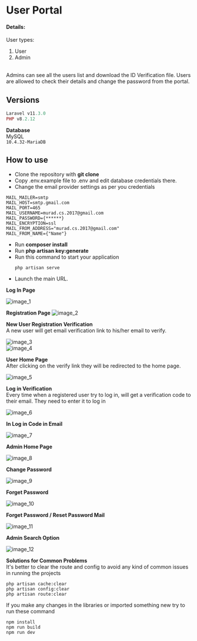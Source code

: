 # User Portal
#### Details:
User types:
1. User
2. Admin

<br/>
Admins can see all the users list and download the ID Verification file. Users are allowed to check their details and change the password from the portal.

## Versions
```php
Laravel v11.3.0
PHP v8.2.12
```
**Database**
<br/>
MySQL
<br>
``10.4.32-MariaDB``
## How to use
* Clone the repository with **git clone**
* Copy .env.example file to .env and edit database credentials there.
* Change the email provider settings as per you credentials
```env
MAIL_MAILER=smtp
MAIL_HOST=smtp.gmail.com
MAIL_PORT=465
MAIL_USERNAME=murad.cs.2017@gmail.com
MAIL_PASSWORD={******}
MAIL_ENCRYPTION=ssl
MAIL_FROM_ADDRESS="murad.cs.2017@gmail.com"
MAIL_FROM_NAME={"Name"}
```
* Run **composer install**
* Run **php artisan key:generate**
* Run this command to start your application
    ```
    php artisan serve   
    ```
* Launch the main URL.

**Log In Page**

![image_1](image.png)

**Registration Page**
![image_2](image-1.png)

**New User Registration Verification**
<br />
A new user will get email verification link to his/her email to verify.

![image_3](image-2.png)
<br />
![image_4](image-6.png)

**User Home Page**
<br/> After clicking on the verify link they will be redirected to the home page.

![image_5](image-7.png)

**Log in Verification**
<br/>
Every time when a registered user try to log in, will get a verification code to their email. They need to enter it to log in

![image_6](image-8.png)

**In Log in Code in Email**

![image_7](image-9.png)

**Admin Home Page**

![image_8](image-10.png)

**Change Password**

![image_9](image-11.png)

**Forget Password**

![image_10](image-12.png)

**Forget Password / Reset Password Mail**

![image_11](image-13.png)

**Admin Search Option**

![image_12](image-14.png)

**Solutions for Common Problems**
<br/>
It's better to clear the route and config to avoid any kind of common issues in running the projects
```
php artisan cache:clear 
php artisan config:clear
php artisan route:clear
```
If you make any changes in the libraries or imported something new try to run these command
```
npm install
npm run build
npm run dev
```